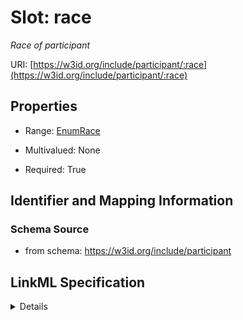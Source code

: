 # Slot: race
_Race of participant_


URI: [https://w3id.org/include/participant/:race](https://w3id.org/include/participant/:race)



<!-- no inheritance hierarchy -->




## Properties

* Range: [EnumRace](EnumRace.md)
* Multivalued: None



* Required: True





## Identifier and Mapping Information







### Schema Source


* from schema: https://w3id.org/include/participant




## LinkML Specification

<details>
```yaml
name: race
definition_uri: include:race
description: Race of participant
from_schema: https://w3id.org/include/participant
rank: 1000
alias: race
domain_of:
- Participant
- Participant
range: enum_race
required: true

```
</details>